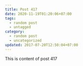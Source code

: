 ```yaml
---
title: Post 417
date: 2020-11-19T01:20:06+07:00
tags:
  - random post
  - untagged
category:
  - random post
  - uncategorized
updated: 2017-07-20T12:50:04+07:00
---
```

This is content of post 417